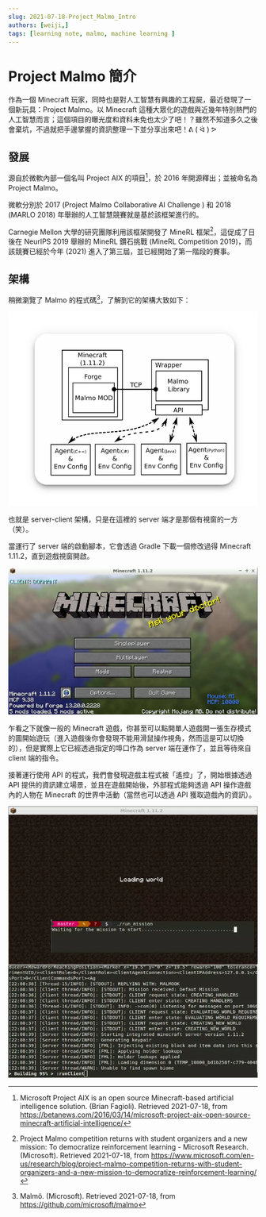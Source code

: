 ```yaml
---
slug: 2021-07-18-Project_Malmo_Intro
authors: [weiji,]
tags: [learning note, malmo, machine learning ]
--- 
```


# Project Malmo 簡介

作為一個 Minecraft 玩家，同時也是對人工智慧有興趣的工程屍，最近發現了一個新玩具：Project Malmo。以 Minecraft 這種大眾化的遊戲與近幾年特別熱門的人工智慧而言；這個項目的曝光度和資料未免也太少了吧！？雖然不知道多久之後會棄坑，不過就把手邊掌握的資訊整理一下並分享出來吧！ᕕ ( ᐛ ) ᕗ

## 發展

源自於微軟內部一個名叫 Project AIX 的項目[^project-aix]，於 2016 年開源釋出；並被命名為 Project Malmo。

微軟分別於 2017 (Project Malmo Collaborative AI Challenge ) 和 2018 (MARLO 2018) 年舉辦的人工智慧競賽就是基於該框架進行的。

Carnegie Mellon 大學的研究團隊利用該框架開發了 MineRL 框架[^MineRL]，這促成了日後在 NeurIPS 2019 舉辦的 MineRL 鑽石挑戰 (MineRL Competition 2019)，而該競賽已經於今年 (2021) 進入了第三屆，並已經開始了第一階段的賽事。

## 架構

稍微瀏覽了 Malmo 的程式碼[^malmo-source]，了解到它的架構大致如下：

![](./img/01_Malmo-architecture.webp)

也就是 server-client 架構，只是在這裡的 server 端才是那個有視窗的一方（笑）。

當運行了 server 端的啟動腳本，它會透過 Gradle 下載一個修改過得 Minecraft 1.11.2，直到遊戲視窗開啟。

![](./img/02_minecraft.webp)

乍看之下就像一般的 Minecraft 遊戲，你甚至可以點開單人遊戲開一張生存模式的圖開始遊玩（進入遊戲後你會發現不能用滑鼠操作視角，然而這是可以切換的），但是實際上它已經透過指定的埠口作為 server 端在運作了，並且等待來自 client 端的指令。

接著運行使用 API 的程式，我們會發現遊戲主程式被「遙控」了，開始根據透過 API 提供的資訊建立場景，並且在遊戲開始後，外部程式能夠透過 API 操作遊戲內的人物在 Minecraft 的世界中活動（當然也可以透過 API 獲取遊戲內的資訊）。

![](./img/03_connecting.webp)


[^project-aix]: Microsoft Project AIX is an open source Minecraft-based artificial intelligence solution. (Brian Fagioli). Retrieved 2021-07-18, from https://betanews.com/2016/03/14/microsoft-project-aix-open-source-minecraft-artificial-intelligence/

[^MineRL]: Project Malmo competition returns with student organizers and a new mission: To democratize reinforcement learning - Microsoft Research. (Microsoft). Retrieved 2021-07-18, from https://www.microsoft.com/en-us/research/blog/project-malmo-competition-returns-with-student-organizers-and-a-new-mission-to-democratize-reinforcement-learning/

[^malmo-source]: Malmö. (Microsoft). Retrieved 2021-07-18, from https://github.com/microsoft/malmo